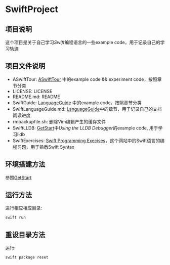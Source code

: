 # SwiftProject

## 项目说明

这个项目是关于自己学习*Swift*编程语言的一些example code，用于记录自己的学习轨迹


## 项目文件说明

- ASwiftTour: [ASwiftTour](https://docs.swift.org/swift-book/GuidedTour/GuidedTour.html) 中的example code && experiment code，按照章节分类
- LICENSE: LICENSE
- README.md: README
- SwiftGuide: [LanguageGuide](https://docs.swift.org/swift-book/LanguageGuide) 中的example code，按照章节分类
- SwiftLanguageGuide.md: [LanguageGuide](https://docs.swift.org/swift-book/LanguageGuide)中的章节，用于记录自己的文档阅读进度
- rmbackupfile.sh: 删除Vim编辑产生的缓存文件
- SwiftLLDB: [GetStart](https://swift.org/getting-started/)中*Using the LLDB Debugger*的example code, 用于学习lldb
- SwiftExercises: [Swift Programming Execises](https://w3resource.com/swift-programming-exercises/basic/index.php)，这个网站中的Swift语言的编程习题，用于熟悉Swift Syntax


## 环境搭建方法
参照[GetStart](https://swift.org/getting-started/)


## 运行方法

进行相应相应目录:
```sh
swift run
```


## 重设目录方法

运行:
```sh
swift package reset
```

